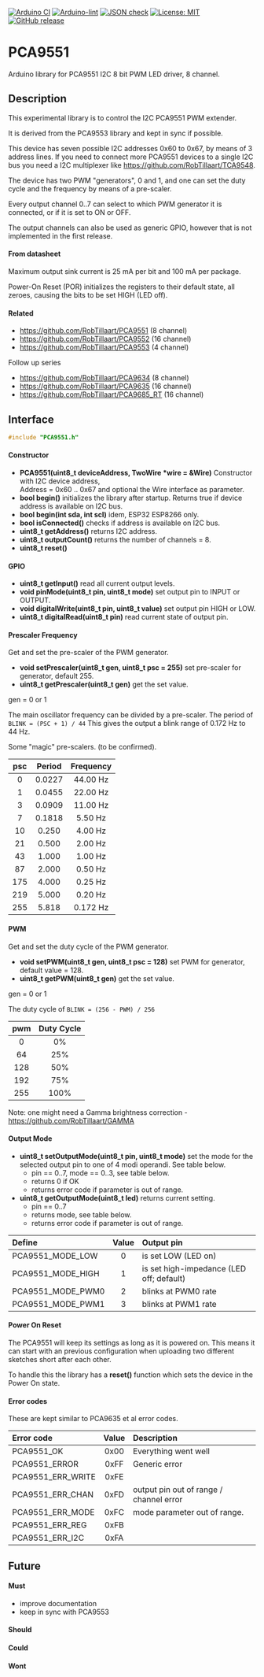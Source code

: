 
[![Arduino CI](https://github.com/RobTillaart/PCA9551/workflows/Arduino%20CI/badge.svg)](https://github.com/marketplace/actions/arduino_ci)
[![Arduino-lint](https://github.com/RobTillaart/PCA9551/actions/workflows/arduino-lint.yml/badge.svg)](https://github.com/RobTillaart/PCA9551/actions/workflows/arduino-lint.yml)
[![JSON check](https://github.com/RobTillaart/PCA9551/actions/workflows/jsoncheck.yml/badge.svg)](https://github.com/RobTillaart/PCA9551/actions/workflows/jsoncheck.yml)
[![License: MIT](https://img.shields.io/badge/license-MIT-green.svg)](https://github.com/RobTillaart/PCA9551/blob/master/LICENSE)
[![GitHub release](https://img.shields.io/github/release/RobTillaart/PCA9551.svg?maxAge=3600)](https://github.com/RobTillaart/PCA9551/releases)


# PCA9551

Arduino library for PCA9551 I2C 8 bit PWM LED driver, 8 channel.


## Description

This experimental library is to control the I2C PCA9551 PWM extender.

It is derived from the PCA9553 library and kept in sync if possible.

This device has seven possible I2C addresses 0x60 to 0x67, 
by means of 3 address lines.
If you need to connect more PCA9551 devices to a single I2C bus you 
need a I2C multiplexer like https://github.com/RobTillaart/TCA9548.

The device has two PWM "generators", 0 and 1, and one can set the 
duty cycle and the frequency by means of a pre-scaler. 

Every output channel 0..7 can select to which PWM generator it is 
connected, or if it is set to ON or OFF.

The output channels can also be used as generic GPIO, however that
is not implemented in the first release.


#### From datasheet

Maximum output sink current is 25 mA per bit and 100 mA per package.

Power-On Reset (POR) initializes the registers to their default state, 
all zeroes, causing the bits to be set HIGH (LED off).


#### Related

- https://github.com/RobTillaart/PCA9551  (8 channel)
- https://github.com/RobTillaart/PCA9552  (16 channel)
- https://github.com/RobTillaart/PCA9553  (4 channel)

Follow up series
- https://github.com/RobTillaart/PCA9634 (8 channel)
- https://github.com/RobTillaart/PCA9635 (16 channel)
- https://github.com/RobTillaart/PCA9685_RT (16 channel)



## Interface

```cpp
#include "PCA9551.h"
```


#### Constructor

- **PCA9551(uint8_t deviceAddress, TwoWire \*wire = &Wire)** Constructor with I2C device address,  
Address = 0x60 .. 0x67 and optional the Wire interface as parameter.
- **bool begin()** initializes the library after startup.
Returns true if device address is available on I2C bus.
- **bool begin(int sda, int scl)**
idem, ESP32 ESP8266 only.
- **bool isConnected()** checks if address is available on I2C bus.
- **uint8_t getAddress()** returns I2C address.
- **uint8_t outputCount()** returns the number of channels = 8.
- **uint8_t reset()**


#### GPIO

- **uint8_t getInput()** read all current output levels.
- **void pinMode(uint8_t pin, uint8_t mode)** set output pin to INPUT or OUTPUT.
- **void digitalWrite(uint8_t pin, uint8_t value)** set output pin HIGH or LOW.
- **uint8_t digitalRead(uint8_t pin)** read current state of output pin.


#### Prescaler Frequency

Get and set the pre-scaler of the PWM generator.

- **void setPrescaler(uint8_t gen, uint8_t psc = 255)** set pre-scaler for generator, default 255.
- **uint8_t getPrescaler(uint8_t gen)** get the set value.

gen = 0 or 1

The main oscillator frequency can be divided by a pre-scaler.
The period of ```BLINK = (PSC + 1) / 44```
This gives the output a blink range of 0.172 Hz to 44 Hz.

Some "magic" pre-scalers.  (to be confirmed).

|  psc  |  Period  |  Frequency  |
|:-----:|:--------:|:-----------:|
|    0  |  0.0227  |  44.00 Hz   |
|    1  |  0.0455  |  22.00 Hz   |
|    3  |  0.0909  |  11.00 Hz   |
|    7  |  0.1818  |   5.50 Hz   |
|   10  |  0.250   |   4.00 Hz   |
|   21  |  0.500   |   2.00 Hz   |
|   43  |  1.000   |   1.00 Hz   |
|   87  |  2.000   |   0.50 Hz   |
|  175  |  4.000   |   0.25 Hz   |
|  219  |  5.000   |   0.20 Hz   |
|  255  |  5.818   |  0.172 Hz   |


#### PWM

Get and set the duty cycle of the PWM generator.

- **void setPWM(uint8_t gen, uint8_t psc = 128)** set PWM for generator, 
default value = 128.
- **uint8_t getPWM(uint8_t gen)** get the set value.

gen = 0 or 1

The duty cycle of ```BLINK = (256 - PWM) / 256```

|  pwm  |  Duty Cycle  |
|:-----:|:------------:|
|    0  |     0%       |
|   64  |    25%       |
|  128  |    50%       |
|  192  |    75%       |
|  255  |   100%       |

Note: one might need a Gamma brightness correction - https://github.com/RobTillaart/GAMMA


#### Output Mode

- **uint8_t setOutputMode(uint8_t pin, uint8_t mode)** set the mode for 
the selected output pin to one of 4 modi operandi.
See table below.
  - pin == 0..7, mode == 0..3, see table below.
  - returns 0 if OK
  - returns error code if parameter is out of range.
- **uint8_t getOutputMode(uint8_t led)** returns current setting.
  - pin == 0..7
  - returns mode, see table below.
  - returns error code if parameter is out of range. 

|  Define             |  Value  |  Output pin          |
|:--------------------|:-------:|:---------------------|
|  PCA9551_MODE_LOW   |    0    |  is set LOW (LED on)
|  PCA9551_MODE_HIGH  |    1    |  is set high-impedance (LED off; default)
|  PCA9551_MODE_PWM0  |    2    |  blinks at PWM0 rate
|  PCA9551_MODE_PWM1  |    3    |  blinks at PWM1 rate


#### Power On Reset

The PCA9551 will keep its settings as long as it is powered on. 
This means it can start with an previous configuration when uploading 
two different sketches short after each other.

To handle this the library has a **reset()** function which sets
the device in the Power On state.


#### Error codes

These are kept similar to PCA9635 et al error codes.

|  Error code             |  Value  |  Description           |
|:------------------------|:-------:|:-----------------------|
|  PCA9551_OK             |   0x00  |  Everything went well
|  PCA9551_ERROR          |   0xFF  |  Generic error
|  PCA9551_ERR_WRITE      |   0xFE  |
|  PCA9551_ERR_CHAN       |   0xFD  |  output pin out of range / channel error
|  PCA9551_ERR_MODE       |   0xFC  |  mode parameter out of range.
|  PCA9551_ERR_REG        |   0xFB  |
|  PCA9551_ERR_I2C        |   0xFA  |


## Future

#### Must

- improve documentation
- keep in sync with PCA9553

#### Should

#### Could

#### Wont


